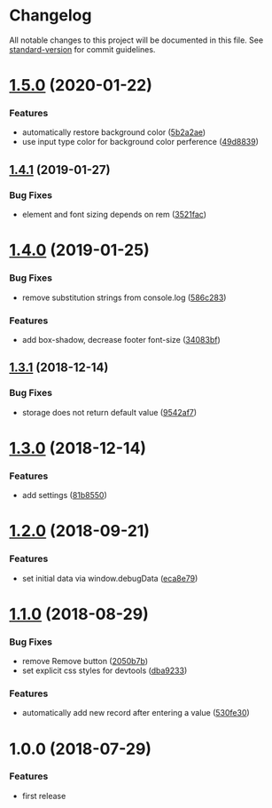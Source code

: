 # Changelog

All notable changes to this project will be documented in this file. See [standard-version](https://github.com/conventional-changelog/standard-version) for commit guidelines.

<a name="1.5.0"></a>
# [1.5.0](https://github.com/indr/webcg-devtools/compare/v1.4.1...v1.5.0) (2020-01-22)


### Features

* automatically restore background color ([5b2a2ae](https://github.com/indr/webcg-devtools/commit/5b2a2ae))
* use input type color for background color perference ([49d8839](https://github.com/indr/webcg-devtools/commit/49d8839))



<a name="1.4.1"></a>
## [1.4.1](https://github.com/indr/webcg-devtools/compare/v1.4.0...v1.4.1) (2019-01-27)


### Bug Fixes

* element and font sizing depends on rem ([3521fac](https://github.com/indr/webcg-devtools/commit/3521fac))



<a name="1.4.0"></a>
# [1.4.0](https://github.com/indr/webcg-devtools/compare/v1.3.1...v1.4.0) (2019-01-25)


### Bug Fixes

* remove substitution strings from console.log ([586c283](https://github.com/indr/webcg-devtools/commit/586c283))


### Features

* add box-shadow, decrease footer font-size ([34083bf](https://github.com/indr/webcg-devtools/commit/34083bf))



<a name="1.3.1"></a>
## [1.3.1](https://github.com/indr/webcg-devtools/compare/v1.3.0...v1.3.1) (2018-12-14)


### Bug Fixes

* storage does not return default value ([9542af7](https://github.com/indr/webcg-devtools/commit/9542af7))



<a name="1.3.0"></a>
# [1.3.0](https://github.com/indr/webcg-devtools/compare/v1.2.0...v1.3.0) (2018-12-14)


### Features

* add settings ([81b8550](https://github.com/indr/webcg-devtools/commit/81b8550))



<a name="1.2.0"></a>
# [1.2.0](https://github.com/indr/webcg-devtools/compare/v1.1.0...v1.2.0) (2018-09-21)


### Features

* set initial data via window.debugData ([eca8e79](https://github.com/indr/webcg-devtools/commit/eca8e79))



<a name="1.1.0"></a>
# [1.1.0](https://github.com/indr/webcg-devtools/compare/v1.0.0...v1.1.0) (2018-08-29)


### Bug Fixes

* remove Remove button ([2050b7b](https://github.com/indr/webcg-devtools/commit/2050b7b))
* set explicit css styles for devtools ([dba9233](https://github.com/indr/webcg-devtools/commit/dba9233))


### Features

* automatically add new record after entering a value ([530fe30](https://github.com/indr/webcg-devtools/commit/530fe30))



<a name="1.0.0"></a>
# 1.0.0 (2018-07-29)

### Features

* first release
